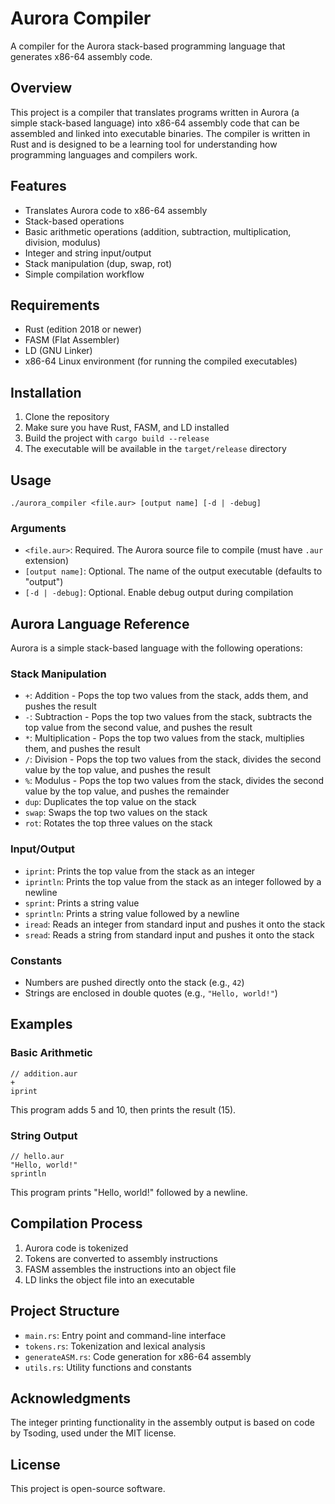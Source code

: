 # Aurora Compiler

A compiler for the Aurora stack-based programming language that generates x86-64 assembly code.

## Overview

This project is a compiler that translates programs written in Aurora (a simple stack-based language) into x86-64 assembly code that can be assembled and linked into executable binaries. The compiler is written in Rust and is designed to be a learning tool for understanding how programming languages and compilers work.

## Features

- Translates Aurora code to x86-64 assembly
- Stack-based operations
- Basic arithmetic operations (addition, subtraction, multiplication, division, modulus)
- Integer and string input/output
- Stack manipulation (dup, swap, rot)
- Simple compilation workflow

## Requirements

- Rust (edition 2018 or newer)
- FASM (Flat Assembler)
- LD (GNU Linker)
- x86-64 Linux environment (for running the compiled executables)

## Installation

1. Clone the repository
2. Make sure you have Rust, FASM, and LD installed
3. Build the project with `cargo build --release`
4. The executable will be available in the `target/release` directory

## Usage

```
./aurora_compiler <file.aur> [output name] [-d | -debug]
```

### Arguments

- `<file.aur>`: Required. The Aurora source file to compile (must have `.aur` extension)
- `[output name]`: Optional. The name of the output executable (defaults to "output")
- `[-d | -debug]`: Optional. Enable debug output during compilation

## Aurora Language Reference

Aurora is a simple stack-based language with the following operations:

### Stack Manipulation

- `+`: Addition - Pops the top two values from the stack, adds them, and pushes the result
- `-`: Subtraction - Pops the top two values from the stack, subtracts the top value from the second value, and pushes the result
- `*`: Multiplication - Pops the top two values from the stack, multiplies them, and pushes the result
- `/`: Division - Pops the top two values from the stack, divides the second value by the top value, and pushes the result
- `%`: Modulus - Pops the top two values from the stack, divides the second value by the top value, and pushes the remainder
- `dup`: Duplicates the top value on the stack
- `swap`: Swaps the top two values on the stack
- `rot`: Rotates the top three values on the stack

### Input/Output

- `iprint`: Prints the top value from the stack as an integer
- `iprintln`: Prints the top value from the stack as an integer followed by a newline
- `sprint`: Prints a string value
- `sprintln`: Prints a string value followed by a newline
- `iread`: Reads an integer from standard input and pushes it onto the stack
- `sread`: Reads a string from standard input and pushes it onto the stack

### Constants

- Numbers are pushed directly onto the stack (e.g., `42`)
- Strings are enclosed in double quotes (e.g., `"Hello, world!"`)

## Examples

### Basic Arithmetic

```
// addition.aur
+
iprint
```

This program adds 5 and 10, then prints the result (15).

### String Output

```
// hello.aur
"Hello, world!"
sprintln
```

This program prints "Hello, world!" followed by a newline.

## Compilation Process

1. Aurora code is tokenized
2. Tokens are converted to assembly instructions
3. FASM assembles the instructions into an object file
4. LD links the object file into an executable

## Project Structure

- `main.rs`: Entry point and command-line interface
- `tokens.rs`: Tokenization and lexical analysis
- `generateASM.rs`: Code generation for x86-64 assembly
- `utils.rs`: Utility functions and constants

## Acknowledgments

The integer printing functionality in the assembly output is based on code by Tsoding, used under the MIT license.

## License

This project is open-source software.
